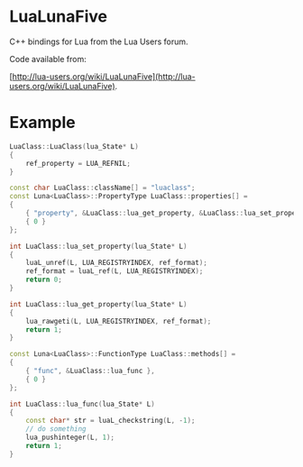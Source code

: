 # LuaLunaFive
C++ bindings for Lua from the Lua Users forum.

Code available from:

[http://lua-users.org/wiki/LuaLunaFive](http://lua-users.org/wiki/LuaLunaFive).

# Example

```cpp
LuaClass::LuaClass(lua_State* L)
{
	ref_property = LUA_REFNIL;
}

const char LuaClass::className[] = "luaclass";
const Luna<LuaClass>::PropertyType LuaClass::properties[] =
{
	{ "property", &LuaClass::lua_get_property, &LuaClass::lua_set_property },
	{ 0 }
};

int LuaClass::lua_set_property(lua_State* L)
{
	luaL_unref(L, LUA_REGISTRYINDEX, ref_format);
	ref_format = luaL_ref(L, LUA_REGISTRYINDEX);
	return 0;
}

int LuaClass::lua_get_property(lua_State* L)
{
	lua_rawgeti(L, LUA_REGISTRYINDEX, ref_format);
	return 1;
}

const Luna<LuaClass>::FunctionType LuaClass::methods[] =
{
	{ "func", &LuaClass::lua_func },
	{ 0 }
};

int LuaClass::lua_func(lua_State* L)
{
	const char* str = luaL_checkstring(L, -1);
	// do something
	lua_pushinteger(L, 1);
	return 1;
}
```
